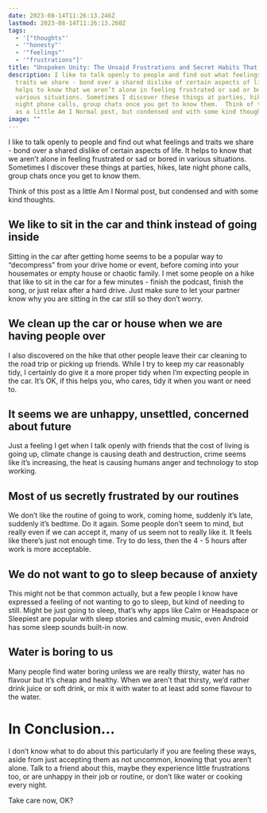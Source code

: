 ```yaml
---
date: 2023-08-14T11:26:13.246Z
lastmod: 2023-08-14T11:26:13.260Z
tags:
  - '["thoughts"'
  - '"honesty"'
  - '"feelings"'
  - '"frustrations"]'
title: "Unspoken Unity: The Unsaid Frustrations and Secret Habits That Bind Us"
description: I like to talk openly to people and find out what feelings and
  traits we share - bond over a shared dislike of certain aspects of life. It
  helps to know that we aren’t alone in feeling frustrated or sad or bored in
  various situations. Sometimes I discover these things at parties, hikes, late
  night phone calls, group chats once you get to know them.  Think of this post
  as a little Am I Normal post, but condensed and with some kind thoughts.
image: ""
---
```

I like to talk openly to people and find out what feelings and traits we share - bond over a shared dislike of certain aspects of life. It helps to know that we aren’t alone in feeling frustrated or sad or bored in various situations. Sometimes I discover these things at parties, hikes, late night phone calls, group chats once you get to know them.

Think of this post as a little Am I Normal post, but condensed and with some kind thoughts.

## We like to sit in the car and think instead of going inside

Sitting in the car after getting home seems to be a popular way to “decompress” from your drive home or event, before coming into your housemates or empty house or chaotic family. I met some people on a hike that like to sit in the car for a few minutes - finish the podcast, finish the song, or just relax after a hard drive. Just make sure to let your partner know why you are sitting in the car still so they don’t worry.

## We clean up the car or house when we are having people over

I also discovered on the hike that other people leave their car cleaning to the road trip or picking up friends. While I try to keep my car reasonably tidy, I certainly do give it a more proper tidy when I’m expecting people in the car. It’s OK, if this helps you, who cares, tidy it when you want or need to.

## It seems we are unhappy, unsettled, concerned about future

Just a feeling I get when I talk openly with friends that the cost of living is going up, climate change is causing death and destruction, crime seems like it’s increasing, the heat is causing humans anger and technology to stop working.

## Most of us secretly frustrated by our routines

We don’t like the routine of going to work, coming home, suddenly it’s late, suddenly it’s bedtime. Do it again. Some people don’t seem to mind, but really even if we can accept it, many of us seem not to really like it. It feels like there’s just not enough time. Try to do less, then the 4 - 5 hours after work is more acceptable.

## We do not want to go to sleep because of anxiety

This might not be that common actually, but a few people I know have expressed a feeling of not wanting to go to sleep, but kind of needing to still. Might be just going to sleep, that’s why apps like Calm or Headspace or Sleepiest are popular with sleep stories and calming music, even Android has some sleep sounds built-in now.

## Water is boring to us

Many people find water boring unless we are really thirsty, water has no flavour but it’s cheap and healthy. When we aren’t that thirsty, we’d rather drink juice or soft drink, or mix it with water to at least add some flavour to the water.

# In Conclusion…
I don’t know what to do about this particularly if you are feeling these ways, aside from just accepting them as not uncommon, knowing that you aren’t alone. Talk to a friend about this, maybe they experience little frustrations too, or are unhappy in their job or routine, or don’t like water or cooking every night. 

Take care now, OK?